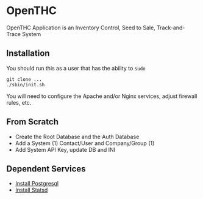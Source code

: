# OpenTHC

OpenTHC Application is an Inventory Control, Seed to Sale, Track-and-Trace System


## Installation

You should run this as a user that has the ability to `sudo`

	git clone ...
	./sbin/init.sh

You will need to configure the Apache and/or Nginx services, adjust firewall rules, etc.


## From Scratch

 * Create the Root Database and the Auth Database
 * Add a System (1) Contact/User and Company/Group (1)
 * Add System API Key, update DB and INI


## Dependent Services

 * [Install Postgresql](./doc/SQL.md)
 * [Install Statsd](./doc/Metrics.md)
